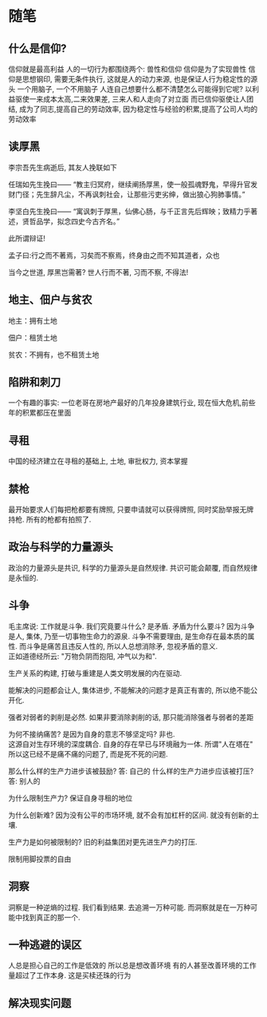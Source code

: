 # 随笔

## 什么是信仰?

信仰就是最高利益
人的一切行为都围绕两个: 兽性和信仰
信仰是为了实现兽性
信仰是思想钢印, 需要无条件执行, 这就是人的动力来源, 也是保证人行为稳定性的源头
一个用脑子, 一个不用脑子
人连自己想要什么都不清楚怎么可能得到它呢?
以利益驱使一来成本太高,二来效果差, 三来人和人走向了对立面
而已信仰驱使让人团结, 成为了同志,提高自己的劳动效率, 因为稳定性与经验的积累,提高了公司人均的劳动效率

## 读厚黑

李宗吾先生病逝后, 其友人挽联如下

任瑞如先生挽曰——
“教主归冥府，继续阐扬厚黑，使一般孤魂野鬼，早得升官发财门径；先生辞凡尘，不再讽刺社会，让那些污吏劣绅，做出狼心狗肺事情。”

李坚白先生挽曰——
“寓讽刺于厚黑，仙佛心肠，与千正言先后辉映；致精力乎著述，贤哲品学，拟念四史今古齐名。”

此所谓辩证!

孟子曰:行之而不著焉，习矣而不察焉，终身由之而不知其道者，众也

当今之世道, 厚黑岂需著? 世人行而不著, 习而不察, 不得法!

## 地主、佃户与贫农

地主：拥有土地

佃户：租赁土地

贫农：不拥有，也不租赁土地

## 陷阱和刺刀

一个有趣的事实: 一位老哥在房地产最好的几年投身建筑行业, 现在恒大危机,前些年的积累都压在里面

## 寻租

中国的经济建立在寻租的基础上, 土地, 审批权力, 资本掌握

## 禁枪

最开始要求人们每把枪都要有牌照, 只要申请就可以获得牌照, 同时奖励举报无牌持枪. 所有的枪都有拍照了. 

## 政治与科学的力量源头

政治的力量源头是共识, 科学的力量源头是自然规律. 共识可能会颠覆, 而自然规律是永恒的.

## 斗争
毛主席说: 工作就是斗争.
我们究竟要斗什么? 是矛盾.
矛盾为什么要斗? 因为斗争是人, 集体, 乃至一切事物生命力的源泉.
斗争不需要理由, 是生命存在最本质的属性.
而斗争是痛苦且违反人性的, 所以人总想消除矛, 忽视矛盾的意义.   
正如道德经所云: "万物负阴而抱阳, 冲气以为和". 


生产关系的构建, 打破与重建是人类文明发展的内在驱动.

能解决的问题都会让人, 集体进步,  不能解决的问题才是真正有害的, 所以绝不能公开化. 

强者对弱者的剥削是必然. 如果非要消除剥削的话, 那只能消除强者与弱者的差距

为何不接纳痛苦? 是因为自身的意志不够坚定吗? 非也.  
这源自对生存环境的深度耦合. 自身的存在早已与环境融为一体. 所谓"人在塔在" 
所以这已经不是痛不痛的问题了, 而是死不死的问题. 

那么什么样的生产力进步该被鼓励? 答: 自己的 
什么样的生产力进步应该被打压? 答: 别人的 

为什么限制生产力? 保证自身寻租的地位 

为什么创新难? 因为没有公平的市场环境, 就不会有加杠杆的区间. 就没有创新的土壤.

生产力是如何被限制的? 旧的利益集团对更先进生产力的打压. 

限制用脚投票的自由

## 洞察
洞察是一种逆熵的过程. 我们看到结果. 去追溯一万种可能. 而洞察就是在一万种可能中找到真正的那一个.

## 一种逃避的误区
人总是担心自己的工作是低效的
所以总是想改善环境
有的人甚至改善环境的工作量超过了工作本身. 这是买椟还珠的行为

## 解决现实问题